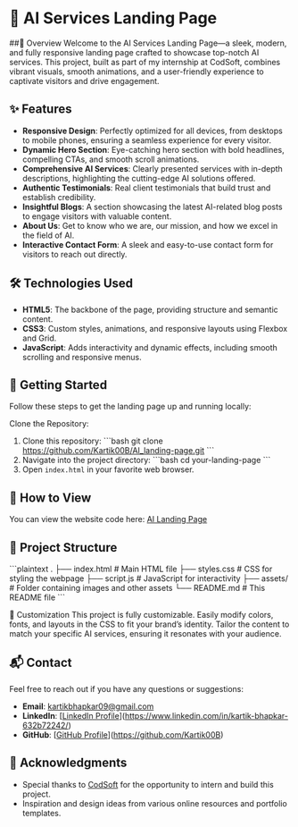 # 🚀 AI Services Landing Page

##🌟 Overview
Welcome to the AI Services Landing Page—a sleek, modern, and fully responsive landing page crafted to showcase top-notch AI services. This project, built as part of my internship at CodSoft, combines vibrant visuals, smooth animations, and a user-friendly experience to captivate visitors and drive engagement.

## ✨ Features
- **Responsive Design**: Perfectly optimized for all devices, from desktops to mobile phones, ensuring a seamless experience for every visitor.
- **Dynamic Hero Section**: Eye-catching hero section with bold headlines, compelling CTAs, and smooth scroll animations.
- **Comprehensive AI Services**: Clearly presented services with in-depth descriptions, highlighting the cutting-edge AI solutions offered.
- **Authentic Testimonials**: Real client testimonials that build trust and establish credibility.
- **Insightful Blogs**: A section showcasing the latest AI-related blog posts to engage visitors with valuable content.
- **About Us**: Get to know who we are, our mission, and how we excel in the field of AI.
- **Interactive Contact Form**: A sleek and easy-to-use contact form for visitors to reach out directly.

## 🛠️ Technologies Used
- **HTML5**: The backbone of the page, providing structure and semantic content.
- **CSS3**: Custom styles, animations, and responsive layouts using Flexbox and Grid.
- **JavaScript**: Adds interactivity and dynamic effects, including smooth scrolling and responsive menus.

## 🚀 Getting Started

Follow these steps to get the landing page up and running locally:

Clone the Repository:

1. Clone this repository:
   \`\`\`bash
   git clone https://github.com/Kartik00B/AI_landing-page.git
   \`\`\`
2. Navigate into the project directory:
   \`\`\`bash
   cd your-landing-page
   \`\`\`
3. Open `index.html` in your favorite web browser.

## 🚀 How to View

You can view the website code here: [AI Landing Page](https://github.com/Kartik00B/AI-landing-page/)


## 📂 Project Structure
\`\`\`plaintext
.
├── index.html # Main HTML file
├── styles.css # CSS for styling the webpage
├── script.js # JavaScript for interactivity
├── assets/ # Folder containing images and other assets
└── README.md # This README file
\`\`\`

🎨 Customization
This project is fully customizable. Easily modify colors, fonts, and layouts in the CSS to fit your brand’s identity. Tailor the content to match your specific AI services, ensuring it resonates with your audience.

## 📬 Contact

Feel free to reach out if you have any questions or suggestions:

- **Email**: [kartikbhapkar09@gmail.com](mailto:kartikbhapkar09@gmail.com)
- **LinkedIn**: [[LinkedIn Profile](https://www.linkedin.com/in/kartik-bhapkar-632b72242/)](https://www.linkedin.com/in/kartik-bhapkar-632b72242/)
- **GitHub**: [[GitHub Profile](https://github.com/Kartik00B)](https://github.com/Kartik00B)

## 🎉 Acknowledgments

- Special thanks to [CodSoft](https://www.codsoft.in/) for the opportunity to intern and build this project.
- Inspiration and design ideas from various online resources and portfolio templates.
